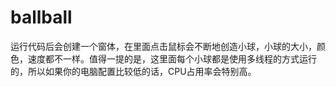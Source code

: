 # ballball
运行代码后会创建一个窗体，在里面点击鼠标会不断地创造小球，小球的大小，颜色，速度都不一样。值得一提的是，这里面每个小球都是使用多线程的方式运行的，所以如果你的电脑配置比较低的话，CPU占用率会特别高。

